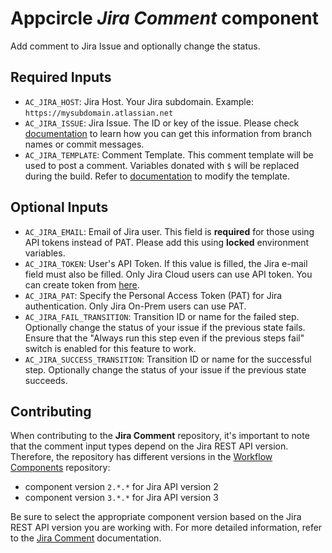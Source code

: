 # Appcircle _Jira Comment_ component

Add comment to Jira Issue and optionally change the status.

## Required Inputs

- `AC_JIRA_HOST`: Jira Host. Your Jira subdomain. Example: `https://mysubdomain.atlassian.net`
- `AC_JIRA_ISSUE`: Jira Issue. The ID or key of the issue. Please check [documentation](https://docs.appcircle.io/workflows/common-workflow-steps/jira-comment) to learn how you can get this information from branch names or commit messages.
- `AC_JIRA_TEMPLATE`: Comment Template. This comment template will be used to post a comment. Variables donated with `$` will be replaced during the build. Refer to [documentation](https://docs.appcircle.io/workflows/common-workflow-steps/jira-comment#changing-template) to modify the template.

## Optional Inputs

- `AC_JIRA_EMAIL`: Email of Jira user. This field is **required** for those using API tokens instead of PAT. Please add this using **locked** environment variables.
- `AC_JIRA_TOKEN`: User's API Token. If this value is filled, the Jira e-mail field must also be filled. Only Jira Cloud users can use API token. You can create token from [here](https://id.atlassian.com/manage-profile/security/api-tokens).
- `AC_JIRA_PAT`: Specify the Personal Access Token (PAT) for Jira authentication. Only Jira On-Prem users can use PAT.
- `AC_JIRA_FAIL_TRANSITION`: Transition ID or name for the failed step. Optionally change the status of your issue if the previous state fails. Ensure that the "Always run this step even if the previous steps fail" switch is enabled for this feature to work.
- `AC_JIRA_SUCCESS_TRANSITION`: Transition ID or name for the successful step. Optionally change the status of your issue if the previous state succeeds.

## Contributing

When contributing to the **Jira Comment** repository, it's important to note that the comment input types depend on the Jira REST API version. Therefore, the repository has different versions in the [Workflow Components](https://github.com/appcircleio/appcircle-workflow-components) repository:

- component version `2.*.*` for Jira API version 2
- component version `3.*.*` for Jira API version 3

Be sure to select the appropriate component version based on the Jira REST API version you are working with. For more detailed information, refer to the [Jira Comment](https://docs.appcircle.io/workflows/common-workflow-steps/jira-comment#jira-rest-api-version-reference) documentation.
